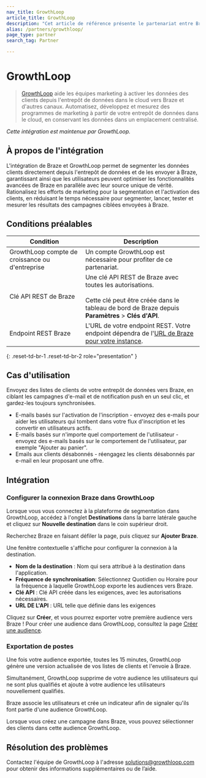 ```yaml
---
nav_title: GrowthLoop
article_title: GrowthLoop
description: "Cet article de référence présente le partenariat entre Braze et GrowthLoop, une plateforme qui vous permet de segmenter les données clients directement à partir des entrepôts de données et de les envoyer à Braze."
alias: /partners/growthloop/
page_type: partner
search_tag: Partner

---
```


# GrowthLoop

> [GrowthLoop](https://growthloop.com/) aide les équipes marketing à activer les données des clients depuis l'entrepôt de données dans le cloud vers Braze et d'autres canaux. Automatisez, développez et mesurez des programmes de marketing à partir de votre entrepôt de données dans le cloud, en conservant les données dans un emplacement centralisé.

_Cette intégration est maintenue par GrowthLoop._

## À propos de l'intégration

L'intégration de Braze et GrowthLoop permet de segmenter les données clients directement depuis l'entrepôt de données et de les envoyer à Braze, garantissant ainsi que les utilisateurs peuvent optimiser les fonctionnalités avancées de Braze en parallèle avec leur source unique de vérité. Rationalisez les efforts de marketing pour la segmentation et l'activation des clients, en réduisant le temps nécessaire pour segmenter, lancer, tester et mesurer les résultats des campagnes ciblées envoyées à Braze.

## Conditions préalables 

| Condition | Description |
| ----------- | ----------- |
| GrowthLoop compte de croissance ou d'entreprise | Un compte GrowthLoop est nécessaire pour profiter de ce partenariat. |
| Clé API REST de Braze | Une clé API REST de Braze avec toutes les autorisations.<br><br>Cette clé peut être créée dans le tableau de bord de Braze depuis **Paramètres** > **Clés d'API**. |
| Endpoint REST Braze | L'URL de votre endpoint REST. Votre endpoint dépendra de l'[URL de Braze pour votre instance]({{site.baseurl}}/developer_guide/rest_api/basics/#endpoints).|
{: .reset-td-br-1 .reset-td-br-2 role="presentation" } 

## Cas d'utilisation

Envoyez des listes de clients de votre entrepôt de données vers Braze, en ciblant les campagnes d'e-mail et de notification push en un seul clic, et gardez-les toujours synchronisées.

- E-mails basés sur l'activation de l'inscription - envoyez des e-mails pour aider les utilisateurs qui tombent dans votre flux d'inscription et les convertir en utilisateurs actifs.
- E-mails basés sur n'importe quel comportement de l'utilisateur - envoyez des e-mails basés sur le comportement de l'utilisateur, par exemple "Ajouter au panier".
- Emails aux clients désabonnés - réengagez les clients désabonnés par e-mail en leur proposant une offre.

## Intégration

### Configurer la connexion Braze dans GrowthLoop

Lorsque vous vous connectez à la plateforme de segmentation dans GrowthLoop, accédez à l'onglet **Destinations** dans la barre latérale gauche et cliquez sur **Nouvelle destination** dans le coin supérieur droit.

Recherchez Braze en faisant défiler la page, puis cliquez sur **Ajouter Braze**.

Une fenêtre contextuelle s'affiche pour configurer la connexion à la destination.

- **Nom de la destination** : Nom qui sera attribué à la destination dans l'application.
- **Fréquence de synchronisation**: Sélectionnez Quotidien ou Horaire pour la fréquence à laquelle GrowthLoop exporte les audiences vers Braze.
- **Clé API** : Clé API créée dans les exigences, avec les autorisations nécessaires.
- **URL DE L'API** : URL telle que définie dans les exigences

Cliquez sur **Créer**, et vous pourrez exporter votre première audience vers Braze ! Pour créer une audience dans GrowthLoop, consultez la page [Créer une audience](https://www.growthloop.com/help-center-articles/create-an-audience).

### Exportation de postes

Une fois votre audience exportée, toutes les 15 minutes, GrowthLoop génère une version actualisée de vos listes de clients et l'envoie à Braze.

Simultanément, GrowthLoop supprime de votre audience les utilisateurs qui ne sont plus qualifiés et ajoute à votre audience les utilisateurs nouvellement qualifiés. 

Braze associe les utilisateurs et crée un indicateur afin de signaler qu'ils font partie d'une audience GrowthLoop.

Lorsque vous créez une campagne dans Braze, vous pouvez sélectionner des clients dans cette audience GrowthLoop. 

## Résolution des problèmes

Contactez l'équipe de GrowthLoop à l'adresse solutions@growthloop.com pour obtenir des informations supplémentaires ou de l’aide.


